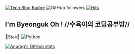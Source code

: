 [![Tech Blog Badge](http://img.shields.io/badge/-Tech%20blog-black?style=flat-square&logo=github&link=https://zzsza.github.io/)](https://ohby00.github.io/)
![GitHub followers](https://img.shields.io/github/followers/ohby00?style=social)
[![Hits](https://hits.seeyoufarm.com/api/count/incr/badge.svg?url=https%3A%2F%2Fgithub.com%2Fohby00&count_bg=%2379C83D&title_bg=%23555555&icon=mailchimp.svg&icon_color=%23E7E7E7&title=hits&edge_flat=false)](https://hits.seeyoufarm.com)
## I'm Byeonguk Oh ! //수육이의 코딩공부방// 
🐹Stak🐹
<img alt="Python" src ="https://img.shields.io/badge/Python-3776AB.svg?&style=for-the-badge&logo=Python&logoColor=white"/>

[![Anurag's GitHub stats](https://github-readme-stats.vercel.app/api?username=ohby00)](https://github.com/anuraghazra/github-readme-stats)
